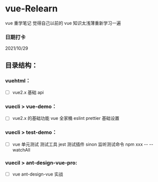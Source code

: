 # vue-Relearn

vue 重学笔记
觉得自己以前的 vue 知识太浅薄重新学习一遍

### 日期打卡

2021/10/29

## 目录结构：

### vuehtml：

- [ ] vue2.x 基础 api

### vuecli > vue-demo：

- [ ] vue2.x 的基础功能 vue 全家桶 eslint prettier 基础设置

### vuecli > test-demo：

- [ ] vue 单元测试 测试工具 jest 测试插件 sinon 监听测试命令 npm xxx -- --watchAll

### vuecil > ant-design-vue-pro:

- [ ] vue ant-design-vue 实战
